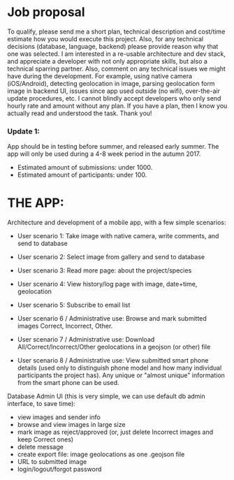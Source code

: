 # Job proposal
To qualify, please send me a short plan, technical description and cost/time estimate how you would execute this project. Also, for any technical decisions (database, language, backend) please provide reason why that one was selected. I am interested in a re-usable architecture and dev stack, and appreciate a developer with not only appropriate skills, but also a technical sparring partner. Also, comment on any technical issues we might have during the development. For example, using native camera (iOS/Android), detecting geolocation in image, parsing geolocation form image in backend UI, issues since app used outside (no wifi), over-the-air update procedures, etc. I cannot blindly accept developers who only send hourly rate and amount without any plan. If you have a plan, then I know you actually read and understood the task. Thank you!

### Update 1:
App should be in testing before summer, and released early summer. The app will only be used during a 4-8 week period in the autumn 2017.

- Estimated amount of submissions: under 1000.
- Estimated amount of participants: under 100.

# THE APP:
Architecture and development of a mobile app, with a few simple scenarios:

- User scenario 1:
Take image with native camera, write comments, and send to database

- User scenario 2:
Select image from gallery and send to database

- User scenario 3:
Read more page: about the project/species

- User scenario 4:
View history/log page with image, date+time, geolocation

- User scenario 5:
Subscribe to email list

- User scenario 6 / Administrative use:
Browse and mark submitted images Correct, Incorrect, Other.

- User scenario 7 / Administrative use:
Download All/Correct/Incorrect/Other geolocations in a geojson (or other) file

- User scenario 8 / Administrative use:
View submitted smart phone details (used only to distinguish phone model and how many individual participants the project has). Any unique or "almost unique" information from the smart phone can be used.

Database Admin UI (this is very simple, we can use default db admin interface, to save time):
- view images and sender info
- browse and view images in large size
- mark image as reject/approved (or, just delete Incorrect images and keep Correct ones)
- delete message
- create export file: image geolocations as one .geojson file
- URL to submitted image
- login/logout/forgot password

